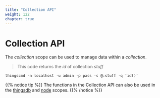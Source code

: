 ```yaml
---
title: "Collection API"
weight: 122
chapter: true
---
```


# Collection API

The *collection* scope can be used to manage data within a *collection*.


> This code returns the *id* of collection *stuff*

```shell
thingscmd -n localhost -u admin -p pass -s @:stuff -q 'id()'
```

{{% notice tip %}}
The functions in the Collection API can also be used in the [thingsdb](../thingsdb-api) and [node](../node-api) scopes.
{{% /notice %}}
